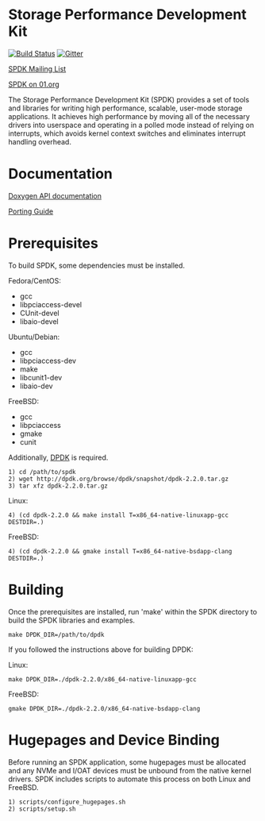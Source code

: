 Storage Performance Development Kit
===================================

[![Build Status](https://travis-ci.org/spdk/spdk.svg?branch=master)](https://travis-ci.org/spdk/spdk)
[![Gitter](https://img.shields.io/gitter/room/spdk/spdk.svg)](https://gitter.im/spdk/spdk)

[SPDK Mailing List](https://lists.01.org/mailman/listinfo/spdk)

[SPDK on 01.org](https://01.org/spdk)

The Storage Performance Development Kit (SPDK) provides a set of tools
and libraries for writing high performance, scalable, user-mode storage
applications.
It achieves high performance by moving all of the necessary drivers into
userspace and operating in a polled mode instead of relying on interrupts,
which avoids kernel context switches and eliminates interrupt handling
overhead.

Documentation
=============

[Doxygen API documentation](https://spdk.github.io/spdk/doc/)

[Porting Guide](PORTING.md)

Prerequisites
=============

To build SPDK, some dependencies must be installed.

Fedora/CentOS:

- gcc
- libpciaccess-devel
- CUnit-devel
- libaio-devel

Ubuntu/Debian:

- gcc
- libpciaccess-dev
- make
- libcunit1-dev
- libaio-dev

FreeBSD:

- gcc
- libpciaccess
- gmake
- cunit

Additionally, [DPDK](http://dpdk.org/doc/quick-start) is required.

    1) cd /path/to/spdk
    2) wget http://dpdk.org/browse/dpdk/snapshot/dpdk-2.2.0.tar.gz
    3) tar xfz dpdk-2.2.0.tar.gz

Linux:

    4) (cd dpdk-2.2.0 && make install T=x86_64-native-linuxapp-gcc DESTDIR=.)

FreeBSD:

    4) (cd dpdk-2.2.0 && gmake install T=x86_64-native-bsdapp-clang DESTDIR=.)

Building
========

Once the prerequisites are installed, run 'make' within the SPDK directory
to build the SPDK libraries and examples.

    make DPDK_DIR=/path/to/dpdk

If you followed the instructions above for building DPDK:

Linux:

    make DPDK_DIR=./dpdk-2.2.0/x86_64-native-linuxapp-gcc

FreeBSD:

    gmake DPDK_DIR=./dpdk-2.2.0/x86_64-native-bsdapp-clang

Hugepages and Device Binding
============================

Before running an SPDK application, some hugepages must be allocated and
any NVMe and I/OAT devices must be unbound from the native kernel drivers.
SPDK includes scripts to automate this process on both Linux and FreeBSD.

    1) scripts/configure_hugepages.sh
    2) scripts/setup.sh
